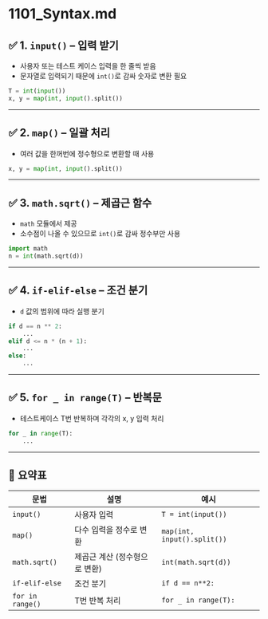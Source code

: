 # 1101_Syntax.md

## ✅ 1. `input()` – 입력 받기

- 사용자 또는 테스트 케이스 입력을 한 줄씩 받음
- 문자열로 입력되기 때문에 `int()`로 감싸 숫자로 변환 필요

```python
T = int(input())
x, y = map(int, input().split())
```

---

## ✅ 2. `map()` – 일괄 처리

- 여러 값을 한꺼번에 정수형으로 변환할 때 사용

```python
x, y = map(int, input().split())
```

---

## ✅ 3. `math.sqrt()` – 제곱근 함수

- `math` 모듈에서 제공
- 소수점이 나올 수 있으므로 `int()`로 감싸 정수부만 사용

```python
import math
n = int(math.sqrt(d))
```

---

## ✅ 4. `if-elif-else` – 조건 분기

- `d` 값의 범위에 따라 실행 분기

```python
if d == n ** 2:
    ...
elif d <= n * (n + 1):
    ...
else:
    ...
```

---

## ✅ 5. `for _ in range(T)` – 반복문

- 테스트케이스 T번 반복하며 각각의 x, y 입력 처리

```python
for _ in range(T):
    ...
```

---

## 🧠 요약표

| 문법              | 설명                                | 예시                           |
|------------------|-------------------------------------|--------------------------------|
| `input()`        | 사용자 입력                          | `T = int(input())`             |
| `map()`          | 다수 입력을 정수로 변환               | `map(int, input().split())`    |
| `math.sqrt()`    | 제곱근 계산 (정수형으로 변환)         | `int(math.sqrt(d))`            |
| `if-elif-else`   | 조건 분기                            | `if d == n**2:`                |
| `for in range()` | T번 반복 처리                        | `for _ in range(T):`           |